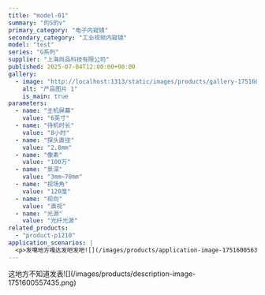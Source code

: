 ```yaml
---
title: "model-01"
summary: "的S的v"
primary_category: "电子内窥镜"
secondary_category: "工业视频内窥镜"
model: "test"
series: "G系列"
supplier: "上海尚品科技有限公司"
published: 2025-07-04T12:00:00+08:00
gallery:
  - image: "http://localhost:1313/static/images/products/gallery-1751600512130-P-4.jpg"
    alt: "产品图片 1"
    is_main: true
parameters:
  - name: "主机屏幕"
    value: "6英寸"
  - name: "待机时长"
    value: "8小时"
  - name: "探头直径"
    value: "2.8mm"
  - name: "像素"
    value: "100万"
  - name: "景深"
    value: "3mm~70mm"
  - name: "视场角"
    value: "120度"
  - name: "视向"
    value: "直视"
  - name: "光源"
    value: "光纤光源"
related_products:
  - "product-p1210"
application_scenarios: |
  <p>发噶地方嘎达发吧发吧![](/images/products/application-image-1751600563917.png)</p>
---
```


<p>这地方不知道发表![](/images/products/description-image-1751600557435.png)</p>